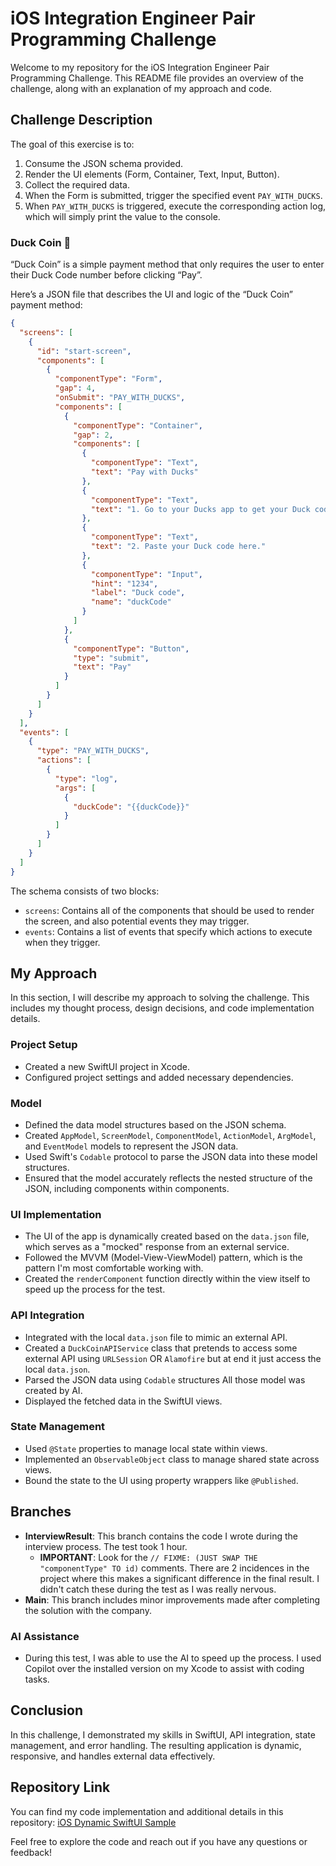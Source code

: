 # iOS Integration Engineer Pair Programming Challenge

Welcome to my repository for the iOS Integration Engineer Pair Programming Challenge. This README file provides an overview of the challenge, along with an explanation of my approach and code.

## Challenge Description

The goal of this exercise is to:
1. Consume the JSON schema provided.
2. Render the UI elements (Form, Container, Text, Input, Button).
3. Collect the required data.
4. When the Form is submitted, trigger the specified event `PAY_WITH_DUCKS`.
5. When `PAY_WITH_DUCKS` is triggered, execute the corresponding action log, which will simply print the value to the console.

### Duck Coin 🦆

“Duck Coin” is a simple payment method that only requires the user to enter their Duck Code number before clicking “Pay”.

Here’s a JSON file that describes the UI and logic of the “Duck Coin” payment method:

```json
{
  "screens": [
    {
      "id": "start-screen",
      "components": [
        {
          "componentType": "Form",
          "gap": 4,
          "onSubmit": "PAY_WITH_DUCKS",
          "components": [
            {
              "componentType": "Container",
              "gap": 2,
              "components": [
                {
                  "componentType": "Text",
                  "text": "Pay with Ducks"
                },
                {
                  "componentType": "Text",
                  "text": "1. Go to your Ducks app to get your Duck code."
                },
                {
                  "componentType": "Text",
                  "text": "2. Paste your Duck code here."
                },
                {
                  "componentType": "Input",
                  "hint": "1234",
                  "label": "Duck code",
                  "name": "duckCode"
                }
              ]
            },
            {
              "componentType": "Button",
              "type": "submit",
              "text": "Pay"
            }
          ]
        }
      ]
    }
  ],
  "events": [
    {
      "type": "PAY_WITH_DUCKS",
      "actions": [
        {
          "type": "log",
          "args": [
            {
              "duckCode": "{{duckCode}}"
            }
          ]
        }
      ]
    }
  ]
}
```


The schema consists of two blocks:
- `screens`: Contains all of the components that should be used to render the screen, and also potential events they may trigger.
- `events`: Contains a list of events that specify which actions to execute when they trigger.

## My Approach

In this section, I will describe my approach to solving the challenge. This includes my thought process, design decisions, and code implementation details.

### Project Setup

- Created a new SwiftUI project in Xcode.
- Configured project settings and added necessary dependencies.

### Model

- Defined the data model structures based on the JSON schema.
- Created `AppModel`, `ScreenModel`, `ComponentModel`, `ActionModel`, `ArgModel`, and `EventModel` models to represent the JSON data.
- Used Swift's `Codable` protocol to parse the JSON data into these model structures.
- Ensured that the model accurately reflects the nested structure of the JSON, including components within components.

### UI Implementation

- The UI of the app is dynamically created based on the `data.json` file, which serves as a "mocked" response from an external service.
- Followed the MVVM (Model-View-ViewModel) pattern, which is the pattern I'm most comfortable working with.
- Created the `renderComponent` function directly within the view itself to speed up the process for the test.
  
### API Integration

- Integrated with the local `data.json` file to mimic an external API.
- Created a `DuckCoinAPIService` class that pretends to access some external API using `URLSession` OR `Alamofire` but at end it just access the local `data.json`.
- Parsed the JSON data using `Codable` structures All those model was created by AI.
- Displayed the fetched data in the SwiftUI views.

### State Management

- Used `@State` properties to manage local state within views.
- Implemented an `ObservableObject` class to manage shared state across views.
- Bound the state to the UI using property wrappers like `@Published`.

## Branches

- **InterviewResult**: This branch contains the code I wrote during the interview process. The test took 1 hour.
  - **IMPORTANT**: Look for the `// FIXME: (JUST SWAP THE "componentType" TO id)` comments. There are 2 incidences in the project where this makes a significant difference in the final result. I didn't catch these during the test as I was really nervous.
- **Main**: This branch includes minor improvements made after completing the solution with the company.

### AI Assistance

- During this test, I was able to use the AI to speed up the process. I used Copilot over the installed version on my Xcode to assist with coding tasks.

## Conclusion

In this challenge, I demonstrated my skills in SwiftUI, API integration, state management, and error handling. The resulting application is dynamic, responsive, and handles external data effectively.

## Repository Link

You can find my code implementation and additional details in this repository: [iOS Dynamic SwiftUI Sample](https://github.com/fmasutti/interview-ios-dynamic-swiftui-sample)

Feel free to explore the code and reach out if you have any questions or feedback!

